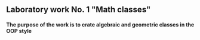 ## Laboratory work No. 1 "Math classes"
#### The purpose of the work is to crate algebraic and geometric classes in the OOP style